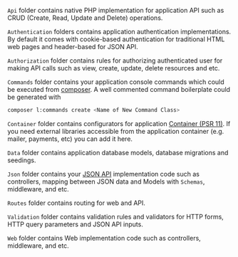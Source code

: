 `Api` folder contains native PHP implementation for application API such as CRUD (Create, Read, Update and Delete) operations.

`Authentication` folders contains application authentication implementations. By default it comes with cookie-based authentication for traditional HTML web pages and header-based for JSON API.

`Authorization` folder contains rules for authorizing authenticated user for making API calls such as view, create, update, delete resources and etc.

`Commands` folder contains your application console commands which could be executed from [composer](https://getcomposer.org/). A well commented command boilerplate could be generated with
 ```bash
 composer l:commands create <Name of New Command Class>
 ```

`Container` folder contains configurators for application [Container (PSR 11)](http://www.php-fig.org/psr/). If you need external libraries accessible from the application container (e.g. mailer, payments, etc) you can add it here.

`Data` folder contains application database models, database migrations and seedings.

`Json` folder contains your [JSON API](http://jsonapi.org/) implementation code such as controllers, mapping between JSON data and Models with `Schemas`, middleware, and etc.

`Routes` folder contains routing for web and API.

`Validation` folder contains validation rules and validators for HTTP forms, HTTP query parameters and JSON API inputs.  

`Web` folder contains Web implementation code such as controllers, middleware, and etc.
